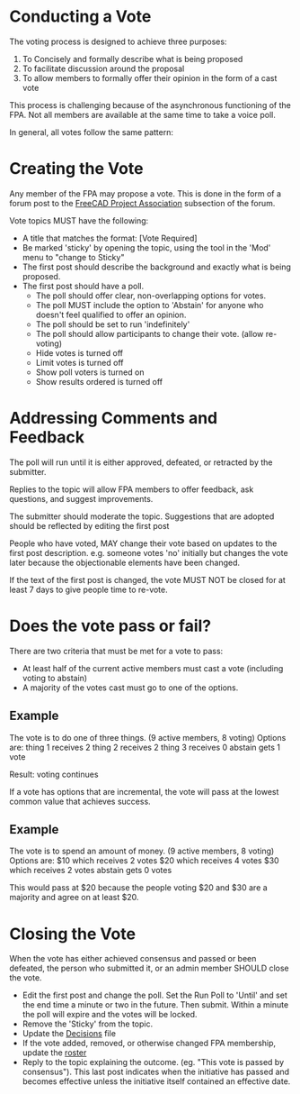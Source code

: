 # Conducting a Vote

The voting process is designed to achieve three purposes:

1. To Concisely and formally describe what is being proposed
2. To facilitate discussion around the proposal
3. To allow members to formally offer their opinion in the form of a cast vote

This process is challenging because of the asynchronous functioning of the FPA. 
Not all members are available at the same time to take a voice poll.

In general, all votes follow the same pattern:

# Creating the Vote

Any member of the FPA may propose a vote.  This is done in the form of a forum
post to the [FreeCAD Project Association](https://forum.freecadweb.org/viewforum.php?f=43) subsection of the forum.

Vote topics MUST have the following:

* A title that matches the format:
    [Vote Required] <Summary of the Proposal>
* Be marked 'sticky' by opening the topic, using the tool in the
    'Mod' menu to "change to Sticky"
* The first post should describe the background and exactly what is being proposed.
* The first post should have a poll.
    * The poll should offer clear, non-overlapping options for votes.
    * The poll MUST include the option to 'Abstain' for anyone who doesn't feel qualified to offer an opinion.
    * The poll should be set to run 'indefinitely'
    * The poll should allow participants to change their vote. (allow re-voting)
    * Hide votes is turned off
    * Limit votes is turned off
    * Show poll voters is turned on
    * Show results ordered is turned off

# Addressing Comments and Feedback

The poll will run until it is either approved, defeated, or retracted by the submitter.

Replies to the topic will allow FPA members to offer feedback, ask questions, and
suggest improvements.

The submitter should moderate the topic.  Suggestions that are adopted should be reflected by editing the first post

People who have voted, MAY change their vote based on updates to the first post description. e.g. someone votes 'no' initially but changes the vote later because the objectionable elements have been changed.

If the text of the first post is changed, the vote MUST NOT be closed for at least 7 days to give people time to re-vote.


# Does the vote pass or fail?

There are two criteria that must be met for a vote to pass:
* At least half of the current active members must cast a vote (including voting to abstain)
* A majority of the votes cast must go to one of the options.

## Example
The vote is to do one of three things.  (9 active members, 8 voting)
Options are:
   thing 1 receives 2
   thing 2 receives 2
   thing 3 receives 0
   abstain gets 1 vote

   Result: voting continues


If a vote has options that are incremental, the vote will pass at the lowest common value that achieves success.

## Example
The vote is to spend an amount of money.  (9 active members, 8 voting)
Options are:
   $10 which receives 2 votes
   $20 which receives 4 votes
   $30 which receives 2 votes
   abstain gets 0 votes

This would pass at $20 because the people voting $20 and $30 are a majority and agree on at least $20.



# Closing the Vote

When the vote has either achieved consensus and passed or been defeated, the person who submitted it, or an admin member SHOULD close the vote.

* Edit the first post and change the poll.  Set the Run Poll to  'Until' and set the end time a minute or two in the future.  Then submit.  Within a minute the poll will expire and the votes will be locked.
* Remove the 'Sticky' from the topic.
* Update the [Decisions](../process/decisions) file
* If the vote added, removed, or otherwise changed FPA membership, update the [roster](../people/roster)
* Reply to the topic explaining the outcome.  (eg.  "This vote is passed by consensus"). This last post indicates when the initiative has passed and becomes effective unless the initiative itself contained an effective date.
